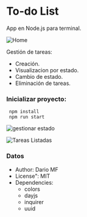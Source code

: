 # To-do List
App en Node.js para terminal.

![Home](https://user-images.githubusercontent.com/44214019/110514965-26773480-8108-11eb-908b-36592bdc1236.png)

Gestión de tareas: 
- Creación. 
- Visualizacion por estado.
- Cambio de estado. 
- Eliminación de tareas.

### Inicializar proyecto:
```
 npm install
 npm run start
```
![gestionar estado](https://user-images.githubusercontent.com/44214019/110514974-27a86180-8108-11eb-85bb-301479ab01e4.png)

![Tareas Listadas](https://user-images.githubusercontent.com/44214019/110514971-270fcb00-8108-11eb-98e7-542603583863.png)


### Datos
- Author: Dario MF
- License": MIT
- Dependencies:
    - colors
    - dayjs
    - inquirer
    - uuid
